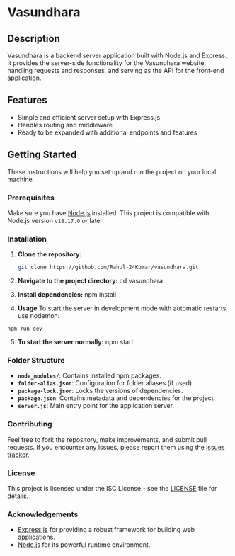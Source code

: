 # Vasundhara

## Description

Vasundhara is a backend server application built with Node.js and Express. It provides the server-side functionality for the Vasundhara website, handling requests and responses, and serving as the API for the front-end application.

## Features

- Simple and efficient server setup with Express.js
- Handles routing and middleware
- Ready to be expanded with additional endpoints and features

## Getting Started

These instructions will help you set up and run the project on your local machine.

### Prerequisites

Make sure you have [Node.js](https://nodejs.org/) installed. This project is compatible with Node.js version `v18.17.0` or later.

### Installation

1. **Clone the repository:**
   ```bash
   git clone https://github.com/Rahul-24Kumar/vasundhara.git

2. **Navigate to the project directory:**
    cd vasundhara

3. **Install dependencies:**
    npm install

4.   **Usage**
    To start the server in development mode with automatic restarts, use nodemon:

    npm run dev

5.   **To start the server normally:**
    npm start


### Folder Structure

- **`node_modules/`**: Contains installed npm packages.
- **`folder-alias.json`**: Configuration for folder aliases (if used).
- **`package-lock.json`**: Locks the versions of dependencies.
- **`package.json`**: Contains metadata and dependencies for the project.
- **`server.js`**: Main entry point for the application server.

### Contributing

Feel free to fork the repository, make improvements, and submit pull requests. If you encounter any issues, please report them using the [issues tracker](https://github.com/Rahul-24Kumar/vasundhara/issues).

### License

This project is licensed under the ISC License - see the [LICENSE](LICENSE) file for details.


### Acknowledgements

- [Express.js](https://expressjs.com/) for providing a robust framework for building web applications.
- [Node.js](https://nodejs.org/) for its powerful runtime environment.
